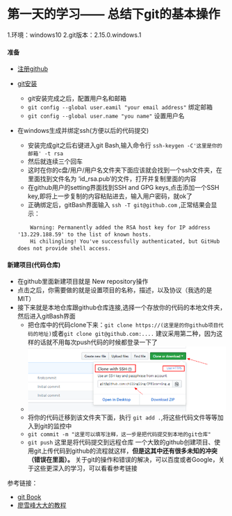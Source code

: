 # 第一天的学习—— 总结下git的基本操作
1.环境：windows10
2.git版本：2.15.0.windows.1
#### 准备
- [注册github](https://github.com/join?source=header-home)
- [git安装](https://git-scm.com/downloads)
	- git安装完成之后，配置用户名和邮箱
	- `git config --global user.eamil "your email address"`  绑定邮箱
	- `git config --global user.name "you name"`  设置用户名
- 在windows生成并绑定ssh(方便以后的代码提交)
	- 安装完成git之后右键进入git Bash,输入命令行 `ssh-keygen -C'这里是你的邮箱' -t rsa` 
	- 然后就连续三个回车
	- 这时在你的c盘/用户/用户名文件夹下面应该就会找到一个ssh文件夹，在里面找到文件名为 ‘id_rsa.pub’的文件，打开并复制里面的内容
	- 在github用户的setting界面找到SSH and GPG keys,点击添加一个SSH key,即将上一步复制的内容粘贴进去，输入用户密码，就ok了
	- 正确绑定后，gitBash界面输入 `ssh -T git@github.com` ,正常结果会显示：

	```gitShell
		Warning: Permanently added the RSA host key for IP address '13.229.188.59' to the list of known hosts.
		Hi chilingling! You've successfully authenticated, but GitHub does not provide shell access.
	```

#### 新建项目(代码仓库)
- 在github里面新建项目就是 New repository操作
- 点击之后，你需要做的就是设置项目的名称，描述，以及协议（我选的是MIT）
- 接下来就是本地仓库跟github仓库连接,选择一个存放你的代码的本地文件夹，然后进入gitBash界面
	-  把仓库中的代码clone下来：`git clone https://(这里是的你github项目代码的地址)`或者`git clone git@github.com:....` 建议采用第二种，因为这样的话就不用每次push代码的时候都登录一下了
	- ![](../img/usessh.png)
	-  将你的代码迁移到该文件夹下面，执行 `git add .`,将这些代码文件等等加入到git的监控中
	-  `git commit -m "这里可以填写注释，这一步是把代码提交到本地的git仓库"`
	-  `git push`  这里是将代码提交到远程仓库
一个大致的github创建项目、使用git上传代码到github的流程就这样，__但是这其中还有很多未知的冲突（错误在里面）。__
关于git的操作和错误的解决，可以百度或者Google，关于这些更深入的学习，可以看看参考链接

参考链接：
- [git Book](https://git-scm.com/book/zh/v2)
- [廖雪峰大大的教程](https://www.liaoxuefeng.com/wiki/0013739516305929606dd18361248578c67b8067c8c017b000/001373962845513aefd77a99f4145f0a2c7a7ca057e7570000)



